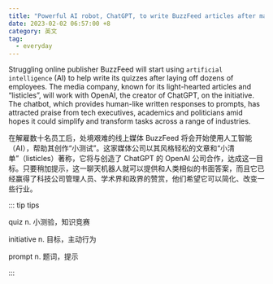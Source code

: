 ```yaml
---
title: "Powerful AI robot, ChatGPT, to write BuzzFeed articles after mass layoffs"
date: 2023-02-02 06:57:00 +8
category: 英文
tag:
  - everyday
---
```


Struggling online publisher BuzzFeed will start using `artificial intelligence` (AI) to help write its quizzes after laying off dozens of employees. The media company, known for its light-hearted articles and “listicles”, will work with OpenAI, the creator of ChatGPT, on the initiative. The chatbot, which provides human-like written responses to prompts, has attracted praise from tech executives, academics and politicians amid hopes it could simplify and transform tasks across a range of industries.

在解雇数十名员工后，处境艰难的线上媒体 BuzzFeed 将会开始使用人工智能（AI），帮助其创作“小测试”。这家媒体公司以其风格轻松的文章和“小清单”（listicles）著称，它将与创造了 ChatGPT 的 OpenAI 公司合作，达成这一目标。只要稍加提示，这一聊天机器人就可以提供和人类相似的书面答案，而且它已经赢得了科技公司管理人员、学术界和政界的赞赏，他们希望它可以简化、改变一些行业。

::: tip tips

quiz n. 小测验，知识竞赛

initiative n. 目标，主动行为

prompt n. 题词，提示

:::
